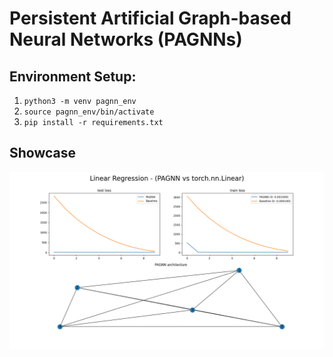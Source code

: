 # Persistent Artificial Graph-based Neural Networks (PAGNNs)

## Environment Setup:
1. `python3 -m venv pagnn_env`
2. `source pagnn_env/bin/activate`
3. `pip install -r requirements.txt`

## Showcase
![](figures/linear_regression.png)
